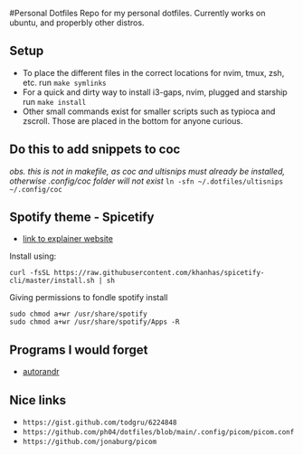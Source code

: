 #Personal Dotfiles
Repo for my personal dotfiles.
Currently works on ubuntu, and properbly other distros.

## **Setup**
- To place the different files in the correct locations for nvim, tmux, zsh, etc. run `make symlinks`
- For a quick and dirty way to install i3-gaps, nvim, plugged and starship run `make install`
- Other small commands exist for smaller scripts such as typioca and zscroll. Those are placed in the bottom for anyone curious.

## Do this to add snippets to coc
*obs. this is not in makefile, as coc and ultisnips must already be installed, otherwise .config/coc folder will not exist*
`ln -sfn ~/.dotfiles/ultisnips ~/.config/coc`

## Spotify theme - Spicetify
- [link to explainer website](https://www.omgubuntu.co.uk/2022/01/spicetify-change-spotify-app-theme)

Install using:
```
curl -fsSL https://raw.githubusercontent.com/khanhas/spicetify-cli/master/install.sh | sh
```

Giving permissions to fondle spotify install
```
sudo chmod a+wr /usr/share/spotify
sudo chmod a+wr /usr/share/spotify/Apps -R
```

## Programs I would forget
- [autorandr](https://github.com/phillipberndt/autorandr)

## Nice links
- `https://gist.github.com/todgru/6224848`
- `https://github.com/ph04/dotfiles/blob/main/.config/picom/picom.conf`
- `https://github.com/jonaburg/picom`


